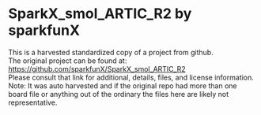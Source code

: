 
# SparkX_smol_ARTIC_R2 by sparkfunX  
This is a harvested standardized copy of a project from github.  
The original project can be found at:  
https://github.com/sparkfunX/SparkX_smol_ARTIC_R2  
Please consult that link for additional, details, files, and license information.  
Note: It was auto harvested and if the original repo had more than one board file or anything out of the ordinary the files here are likely not representative.  
    